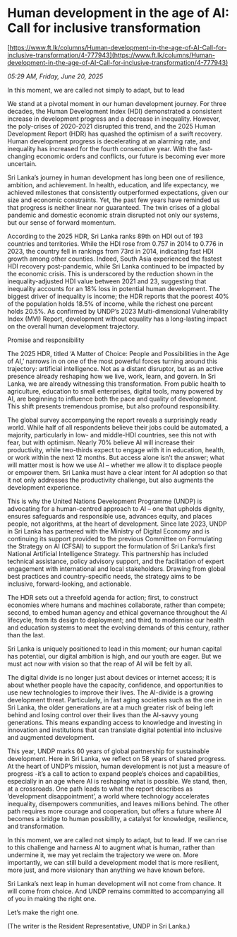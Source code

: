 # Human development in the age of AI: Call for inclusive transformation

[https://www.ft.lk/columns/Human-development-in-the-age-of-AI-Call-for-inclusive-transformation/4-777943](https://www.ft.lk/columns/Human-development-in-the-age-of-AI-Call-for-inclusive-transformation/4-777943)

*05:29 AM, Friday, June 20, 2025*

In this moment, we are called not simply to adapt, but to lead

We stand at a pivotal moment in our human development journey. For three decades, the Human Development Index (HDI) demonstrated a consistent increase in development progress and a decrease in inequality. However, the poly-crises of 2020-2021 disrupted this trend, and the 2025 Human Development Report (HDR) has quashed the optimism of a swift recovery. Human development progress is decelerating at an alarming rate, and inequality has increased for the fourth consecutive year. With the fast-changing economic orders and conflicts, our future is becoming ever more uncertain.

Sri Lanka’s journey in human development has long been one of resilience, ambition, and achievement. In health, education, and life expectancy, we achieved milestones that consistently outperformed expectations, given our size and economic constraints. Yet, the past few years have reminded us that progress is neither linear nor guaranteed. The twin crises of a global pandemic and domestic economic strain disrupted not only our systems, but our sense of forward momentum.

According to the 2025 HDR, Sri Lanka ranks 89th on HDI out of 193 countries and territories. While the HDI rose from 0.757 in 2014 to 0.776 in 2023, the country fell in rankings from 73rd in 2014, indicating fast HDI growth among other counties. Indeed, South Asia experienced the fastest HDI recovery post-pandemic, while Sri Lanka continued to be impacted by the economic crisis. This is underscored by the reduction shown in the inequality-adjusted HDI value between 2021 and 23, suggesting that inequality accounts for an 18% loss in potential human development. The biggest driver of inequality is income; the HDR reports that the poorest 40% of the population holds 18.5% of income, while the richest one percent holds 20.5%. As confirmed by UNDP’s 2023 Multi-dimensional Vulnerability Index (MVI) Report, development without equality has a long-lasting impact on the overall human development trajectory.

Promise and responsibility

The 2025 HDR, titled ‘A Matter of Choice: People and Possibilities in the Age of AI,’ narrows in on one of the most powerful forces turning around this trajectory: artificial intelligence. Not as a distant disruptor, but as an active presence already reshaping how we live, work, learn, and govern. In Sri Lanka, we are already witnessing this transformation. From public health to agriculture, education to small enterprises, digital tools, many powered by AI, are beginning to influence both the pace and quality of development. This shift presents tremendous promise, but also profound responsibility.

The global survey accompanying the report reveals a surprisingly ready world. While half of all respondents believe their jobs could be automated, a majority, particularly in low- and middle-HDI countries, see this not with fear, but with optimism. Nearly 70% believe AI will increase their productivity, while two-thirds expect to engage with it in education, health, or work within the next 12 months. But access alone isn’t the answer; what will matter most is how we use AI – whether we allow it to displace people or empower them. Sri Lanka must have a clear intent for AI adoption so that it not only addresses the productivity challenge, but also augments the development experience.

This is why the United Nations Development Programme (UNDP) is advocating for a human-centred approach to AI – one that upholds dignity, ensures safeguards and responsible use, advances equity, and places people, not algorithms, at the heart of development. Since late 2023, UNDP in Sri Lanka has partnered with the Ministry of Digital Economy and is continuing its support provided to the previous Committee on Formulating the Strategy on AI (CFSAI) to support the formulation of Sri Lanka’s first National Artificial Intelligence Strategy. This partnership has included technical assistance, policy advisory support, and the facilitation of expert engagement with international and local stakeholders. Drawing from global best practices and country-specific needs, the strategy aims to be inclusive, forward-looking, and actionable.

The HDR sets out a threefold agenda for action; first, to construct economies where humans and machines collaborate, rather than compete; second, to embed human agency and ethical governance throughout the AI lifecycle, from its design to deployment; and third, to modernise our health and education systems to meet the evolving demands of this century, rather than the last.

Sri Lanka is uniquely positioned to lead in this moment; our human capital has potential, our digital ambition is high, and our youth are eager. But we must act now with vision so that the reap of AI will be felt by all.

The digital divide is no longer just about devices or internet access; it is about whether people have the capacity, confidence, and opportunities to use new technologies to improve their lives. The AI-divide is a growing development threat. Particularly, in fast aging societies such as the one in Sri Lanka, the older generations are at a much greater risk of being left behind and losing control over their lives than the AI-savvy young generations. This means expanding access to knowledge and investing in innovation and institutions that can translate digital potential into inclusive and augmented development.

This year, UNDP marks 60 years of global partnership for sustainable development. Here in Sri Lanka, we reflect on 58 years of shared progress. At the heart of UNDP’s mission, human development is not just a measure of progress -it’s a call to action to expand people’s choices and capabilities, especially in an age where AI is reshaping what is possible. We stand, then, at a crossroads. One path leads to what the report describes as ‘development disappointment’, a world where technology accelerates inequality, disempowers communities, and leaves millions behind. The other path requires more courage and cooperation, but offers a future where AI becomes a bridge to human possibility, a catalyst for knowledge, resilience, and transformation.

In this moment, we are called not simply to adapt, but to lead. If we can rise to this challenge and harness AI to augment what is human, rather than undermine it, we may yet reclaim the trajectory we were on. More importantly, we can still build a development model that is more resilient, more just, and more visionary than anything we have known before.

Sri Lanka’s next leap in human development will not come from chance. It will come from choice. And UNDP remains committed to accompanying all of you in making the right one.

Let’s make the right one.

(The writer is the Resident Representative, UNDP in Sri Lanka.)

